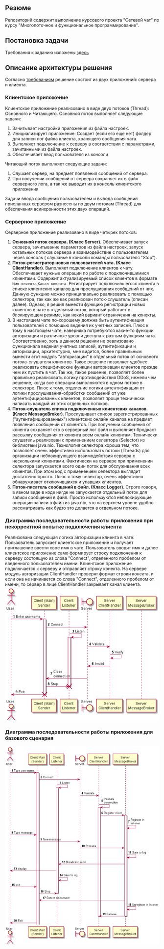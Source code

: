 ## Резюме
Репозиторий содержит выполнение курсового проекта "Сетевой чат" по курсу "Многопоточное и функциональное 
программирование".
## Постановка задачи
Требования к заданию изложены [здесь](https://github.com/netology-code/jd-homeworks/blob/master/diploma/networkchat.md "Постановка задачи")
## Описание архитектуры решения
Согласно [требованиям](https://github.com/netology-code/jd-homeworks/blob/master/diploma/networkchat.md "Постановка задачи")
решение состоит из двух приложений: сервера и клиента.
### Клиентское приложение
Клиентское приложение реализовано в виде двух потоков (Thread): Основного и Читающего. 
Основной поток выполняет следующие задачи:
1. Зачитывает настройки приложения из файла настроек.
2. Инициализирует приложение: Создает (если его еще нет) фолдер для записи лог файла клиента, хранящего сообщения чата.
3. Выполняет подключение к серверу в соответствии с параметрами, зачитанными из файла настроек.
4. Обеспечивает ввод пользователя из консоли

Читающий поток выполняет следующие задачи:
1. Слушает сервер, на предмет появления сообщений от сервера. 
2. При получении сообщений от сервера сохраняет их в файл серверного лога, а так же выводит их в консоль клиентского
приложения.

Задачи ввода сообщений пользователем и вывода сообщений присланных сервером разнесены по двум потокам (Thread) для
обеспечения асинхронности этих двух операций. 
### Серверное приложение
Серверное приложение реализовано в виде четырех потоков:
1. <strong>Основной поток сервера. (Класс Server)</strong>. Обеспечивает запуск сервера, зачитывание параметров из
файла настроек, запуск остальных потоков сервера и взаимодействие с пользователем через консоль (
слушанье в консоли команды пользователя "Stop").
2. <strong>Поток-регистратор новых пользователей чата. (Класс ClientHandler)</strong>. Выполняет подключение 
клиентов к чату. Обеспечивает нужные операции по работе с подключившимися клиентами. Содержит актуализируемый 
список клиентов в формате `Имя клиента`,`Канал клиента`. Регистрирует подключившегося клиента в списке 
клиентских каналов для прослушивания сообщений от них. Данную функцию можно принципиально реализовать с помощью 
селектора, так как же как реализован поток-слушатель (описан далее). Однако, я решил вынести функцию регистрации 
новых клиентов в чате в отдельный поток, который работает в блокирующем режиме, как некий вариант ограничения на 
конекты. 
3. В настоящем чате по-хорошему
должна быть аутентификация пользователей с помощью ведения их учетных записей. Плюс к тому в настоящем чате,
наверняка потребуются какие-то функции авторизации и различные уровни доступа к разным функциям чата. Соответственно,
хоть в данном решении не реализовано функционала ведения учетных записей, аутентификации и авторизации, 
архитектурно, мне видится, более правильным вынести этот модуль "авторизации" в отдельный поток от основного
потока-слушателя клиентов. Такое решение позволяет удобнее реализовать специфические функции авторизации клиентов
прежде чем их пустить в чат.  Так же, такое решение, позволяет более правильно реализовать логику противодействия
DDoS, нежели чем решение, когда все операции выполняются в одном потоке в селекторе. Плюс к тому, отделение логики
аутентификации от логики прослушивания-обработки сообщений от уже аутентифицированных клиентов, позволяет проще 
технически написать каждый из этих отдельных потоков. 
4. <strong>Поток-слушатель списка подключенных клиентских каналов. (Класс MessageBroker)</strong>. Прослушивает 
список зарегистрированных ("аутентифицированных") клиентских онлайн каналов на предмет появления сообщений от клиентов.
При получении сообщения от клиента сохраняет его в серверный лог файл и выполняет бродкаст рассылку сообщения 
от клиента всем онлайн клиентам. Технически слушатель реализован с применением селектора (Selector) из библиотеки 
java.nio. Технология селектора хороша тем, что позволяет очень эффективно использовать потоки (Threads) для организации 
неблокирующего взаимодействия сервера с несколькими клиентами. Фактически на сервере при применении селектора 
запускается всего один поток для обслуживания всех клиентов. При этом код с применением селектора выглядит достаточно 
просто. Плюс к тому селектор, очень эффективно обнаруживает отключившихся и упавших клиентов. 
5. <strong>Поток-писатель сообщений в файл. (Класс Logger)</strong>. Строго говоря, в явном виде в коде нигде не
запускается отдельный поток для записи сообщений в файл. Просто используются неблокирующие операции записи в файл 
из java.nio, что на верхнем уровне удобно рассматривать как будто это делается в отдельном потоке.

### Диаграмма последовательности работы приложения при некорректной попытке подключения клиента
Реализована следующая логика авторизации клиента в чате: Пользователь запускает клиентское приложение и 
получает приглашение ввести свое имя в чате. Пользователь вводит имя и далее клиентское приложение само формирует
строку подключения к серверу состоящую из слова "Connect", отделенного пробелом от введенного пользователем имени.
Клиентское приложение подключается к серверу и отправляет строку конекта. На сервере модуль авторизации 
ClientHandler проверят формат строки конекта, и если она не начинается со слова "Connect", отделенного пробелом 
от имени, то сервер в лице ClientHandler закрывает канал клиента.  
![](NegativeSequence.png)

### Диаграмма последовательности работы приложения для базового сценария
![](BaseSequence.png)

 


